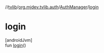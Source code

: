 //[tvlib](../../../index.md)/[org.mjdev.tvlib.auth](../index.md)/[AuthManager](index.md)/[login](login.md)

# login

[androidJvm]\
fun [login](login.md)()
